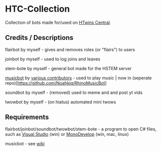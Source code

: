 # HTC-Collection
Collection of bots made for/used on [HTwins Central](https://discord.gg/011z1ORKMpEtNwD7b).

## Credits / Descriptions
flairbot by myself - gives and removes roles (or "flairs") to users

joinbot by myself - used to log joins and leaves

stem-bote by myself - general bot made for the HSTEM server

[musicbot](https://github.com/Just-Some-Bots/MusicBot) by [various contributors](https://github.com/Just-Some-Bots/MusicBot/graphs/contributors) - used to play music | now in (seperate repo)[https://github.com/Noahkiq/RhinoMusicBot]

soundbot by myself - (removed) used to meme and and post yt vids

twowbot by myself - (on hiatus) automated mini twows

## Requirements
flairbot/joinbot/soundbot/twowbot/stem-bote - a program to open C# files, such as [Visual Studio](https://www.visualstudio.com/) (win) or [MonoDevelop](http://www.monodevelop.com/) (win, mac, linux)

musicbot - see [wiki](https://github.com/Just-Some-Bots/MusicBot/wiki)
